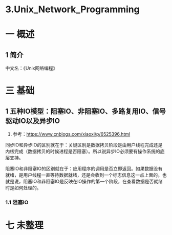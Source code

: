 # 3.Unix_Network_Programming

# 一 概述

## 1 简介
中文名：《Unix网络编程》

# 三 基础
## 1 五种IO模型：阻塞IO、非阻塞IO、多路复用IO、信号驱动IO以及异步IO
1. 参考：https://www.cnblogs.com/xiaoxi/p/6525396.html

同步IO和异步IO的区别就在于：关键区别是数据拷贝阶段是由用户线程完成还是内核完成（数据拷贝的时候进程是否阻塞）。所以说异步IO必须要有操作系统的底层支持。

阻塞IO和非阻塞IO的区别就在于：应用程序的调用是否立即返回。如果数据没有就绪，是用户线程一直等待数据就绪，还是会收到一个标志信息这一点上面的。也就是说，阻塞IO和非阻塞IO是反映在IO操作的第一个阶段，在查看数据是否就绪时是如何处理的。

### 1.1 阻塞IO



# 七 未整理